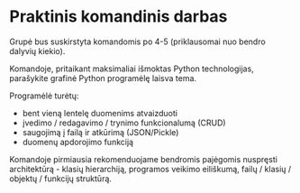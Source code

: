 # Praktinis komandinis darbas

Grupė bus suskirstyta komandomis po 4-5 (priklausomai nuo bendro dalyvių kiekio).

Komandoje, pritaikant maksimaliai išmoktas Python technologijas, parašykite grafinė Python programėlę laisva tema.

Programėlė turėtų:
- bent vieną lentelę duomenims atvaizduoti
- įvedimo / redagavimo / trynimo funkcionalumą (CRUD)
- saugojimą į failą ir atkūrimą (JSON/Pickle)
- duomenų apdorojimo funkciją

Komandoje pirmiausia rekomenduojame bendromis pajėgomis nuspręsti architektūrą - klasių hierarchiją, programos veikimo eiliškumą, failų / klasių / objektų / funkcijų struktūrą.
